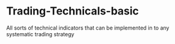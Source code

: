 # Trading-Technicals-basic
All sorts of technical indicators that can be implemented in to any systematic trading strategy
